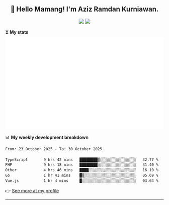 <h2 align="center">👋 Hello Mamang! I'm Aziz Ramdan Kurniawan.</h2>  
<p align="center">
  <img src="https://komarev.com/ghpvc/?username=azizramdan">
  <img src="https://wakatime.com/badge/user/90056fa0-4c31-4eca-954e-2a3ac05896f9.svg">
</p>
    
⏳ **My stats**  
![](https://raw.githubusercontent.com/azizramdan/github-stats/master/generated/overview.svg#gh-dark-mode-only)

📊 **My weekly development breakdown**
<!--START_SECTION:waka-->

```txt
From: 23 October 2025 - To: 30 October 2025

TypeScript       9 hrs 42 mins   ████████▒░░░░░░░░░░░░░░░░   32.77 %
PHP              9 hrs 18 mins   ████████░░░░░░░░░░░░░░░░░   31.40 %
Other            4 hrs 46 mins   ████░░░░░░░░░░░░░░░░░░░░░   16.10 %
Go               1 hr 41 mins    █▒░░░░░░░░░░░░░░░░░░░░░░░   05.69 %
Vue.js           1 hr 4 mins     █░░░░░░░░░░░░░░░░░░░░░░░░   03.64 %
```

<!--END_SECTION:waka-->
👉 [See more at my profile](https://wakatime.com/@azizramdan)
***

